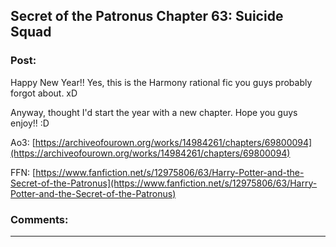 ## Secret of the Patronus Chapter 63: Suicide Squad

### Post:

Happy New Year!! Yes, this is the Harmony rational fic you guys probably forgot about. xD

Anyway, thought I'd start the year with a new chapter. Hope you guys enjoy!! :D

Ao3: [https://archiveofourown.org/works/14984261/chapters/69800094](https://archiveofourown.org/works/14984261/chapters/69800094)

FFN: [https://www.fanfiction.net/s/12975806/63/Harry-Potter-and-the-Secret-of-the-Patronus](https://www.fanfiction.net/s/12975806/63/Harry-Potter-and-the-Secret-of-the-Patronus)

### Comments:

---

